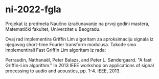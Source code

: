 # ni-2022-fgla

Projekat iz predmeta Naučno izračunavanje na prvoj godini mastera, Matematički fakultet, Univerzitet u Beogradu. 

Ovaj rad implementira Griffin Lim algoritam za aproksimaciju signala iz njegovog short-time Fourier transform modulusa. Takođe smo implementirali Fast Griffin Lim algoritam iz rada: 

Perraudin, Nathanaël, Peter Balazs, and Peter L. Søndergaard. 
"A fast Griffin-Lim algorithm." 
In 2013 IEEE workshop on applications of signal processing to audio and acoustics, pp. 1-4. IEEE, 2013.
